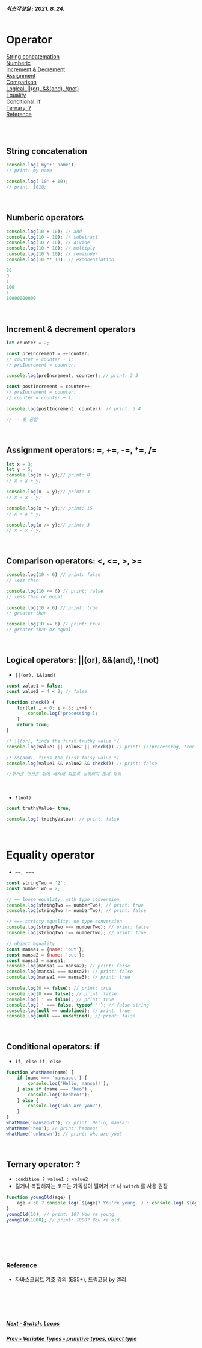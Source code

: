 ##### 최초작성일 : 2021. 8. 24.<br><br>
# Operator
[String concatemation](#string-concatenation)  
[Numberic](#numberic-operators)  
[Increment & Decrement](#increment--decrement-operators)  
[Assignment](#assignment-operators-------)  
[Comparison](#comparison-operators)  
[Logical: ||(or), &&(and), !(not)](#logical-operators-or-and-not)  
[Equality](#equality-operator)  
[Conditional: if](#conditional-operators-if)  
[Ternary: ?](#ternary-operator-)  
[Reference](#reference)

<br><br>

## String concatenation
```js
console.log('my'+' name');
// print: my name

console.log('10' + 10);
// print: 1010;
```

<br>

## Numberic operators
```js
console.log(10 + 10); // add
console.log(10 - 10); // substract
console.log(10 / 10); // divide
console.log(10 * 10); // multiply
console.log(10 % 10); // remainder
console.log(10 ** 10); // exponentiation

20
0
1
100
1
10000000000
```

<br>

## Increment & decrement operators
```js
let counter = 2;

const preIncrement = ++counter;
// counter = counter + 1;
// preIncrement = counter;

console.log(preIncrement, counter); // print: 3 3

const postIncrement = counter++;
// preIncrement = counter;
// counter = counter + 1;

console.log(postIncrement, counter); // print: 3 4

// -- 도 동일
```

<br>

## Assignment operators:  =, +=, -=, *=, /=
```js
let x = 3;
let y = 5;
console.log(x += y);// print: 8
// x = x + y;

console.log(x -= y);// print: 3
// x = x - y;

console.log(x *= y);// print: 15
// x = x * y;

console.log(x /= y);// print: 3
// x = x / y;
```

<br>

## Comparison operators: <, <=, >, >=
```js
console.log(10 < 6) // print: false
// less than

console.log(10 <= 6) // print: false
// less than or equal

console.log(10 > 6) // print: true
// greater than

console.log(10 >= 6) // print: true
// greater than or equal
```

<br>

## Logical operators: ||(or), &&(and), !(not)

- `||(or), &&(and)`

```js
const value1 = false;
const value2 = 4 < 2; // false

function check() {
    for(let i = 0; i < 5; i++) {
        console.log('processing');
    }
    return true;
}

/* ||(or), finds the first truthy value */
console.log(value1 || value2 || check()) // print: (5)processing, true

/* &&(and), finds the first falsy value */
console.log(value1 && value2 && check()) // print: false

//무거운 연산은 뒤에 배치해 되도록 실행되지 않게 작성
```

<br>

- `!(not)`

```js
const truthyValue= true;

console.log(!truthyValue); // print: false
```

<br>

# Equality operator
- `==, ===`

```js
const stringTwo = '2';
const numberTwo = 2;

// == loose equality, with type conversion
console.log(stringTwo == numberTwo); // print: true
console.log(stringTwo != numberTwo); // print: false

// === stricty equality, no type conversion
console.log(stringTwo === numberTwo); // print: false
console.log(stringTwo !== numberTwo); // print: true

// object equality
const mansa1 = {name: 'out'};
const mansa2 = {name: 'out'};
const mansa3 = mansa1;
console.log(mansa1 == mansa2); // print: false
console.log(mansa1 === mansa2); // print: false
console.log(mansa1 === mansa3); // print: true

console.log(0 == false); // print: true
console.log(0 === false); // print: false
console.log('' == false); // print: true
console.log('' === false, typeof ''); // false string
console.log(null == undefined); // print: true
console.log(null === undefined); // print: false
```

<br>

## Conditional operators: if
- `if, else if, else`

```js
function whatName(name) {
    if (name === 'mansaout') {
        console.log('Hello, mansa!!');
    } else if (name === 'heo') {
        console.log('heoheo!');
    } else {
        console.log('who are you?');
    }
}
whatName('mansaout'); // print: Hello, mansa!!
whatName('heo'); // print: heoheo!
whatName('unknown'); // print: who are you?
```

<br>

## Ternary operator: ?
- `condition ? value1 : value2`
- 길거나 복잡해지는 코드는 가독성이 떨어저 `if` 나 `switch` 를 사용 권장

```js
function youngOld(age) {
    age < 30 ? console.log(`${age}? You're young.`) : console.log(`${age}? You're old.`)
}
youngOld(10); // print: 10? You're young.
youngOld(1000); // print: 1000? You're old.

```

<br><br>
---
### **Reference**
- [자바스크립트 기초 강의 (ES5+), 드림코딩 by 엘리](https://www.youtube.com/playlist?list=PLv2d7VI9OotTVOL4QmPfvJWPJvkmv6h-2)

<br><br>
---
##### [Next - Switch, Loops]()
##### [Prev - Variable Types - primitive types, object type]()